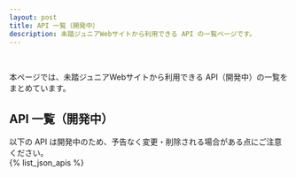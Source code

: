 ```yaml
---
layout: post
title: API 一覧（開発中）
description: 未踏ジュニアWebサイトから利用できる API の一覧ページです。
---
```


<br>

本ページでは、未踏ジュニアWebサイトから利用できる API（開発中）の一覧をまとめています。

## API 一覧（開発中）

<div class="note">
  以下の API は開発中のため、予告なく変更・削除される場合がある点にご注意ください。
</div>

<div id='index'>
  {% list_json_apis %}
</div>
